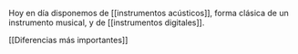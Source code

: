 Hoy en día disponemos de [[instrumentos acústicos]], forma clásica de un instrumento musical, y de [[instrumentos digitales]].

[[Diferencias más importantes]]